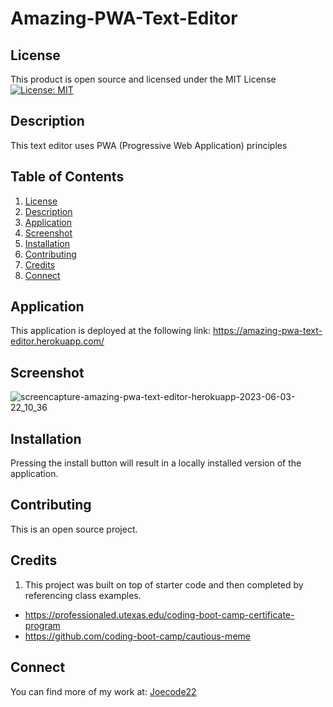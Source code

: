 # Amazing-PWA-Text-Editor

## License

This product is open source and licensed under the MIT License
[![License: MIT](https://img.shields.io/badge/License-MIT-yellow.svg)](https://opensource.org/licenses/MIT)

## Description

This text editor uses PWA (Progressive Web Application) principles
  
## Table of Contents

1. [License](#license)
2. [Description](#description)
3. [Application](#application)
4. [Screenshot](#screenshot)
5. [Installation](#installation)
6. [Contributing](#contributing)
7. [Credits](#credits)
8. [Connect](#connect)

## Application

This application is deployed at the following link: https://amazing-pwa-text-editor.herokuapp.com/

## Screenshot

![screencapture-amazing-pwa-text-editor-herokuapp-2023-06-03-22_10_36](https://github.com/Joecode22/Amazing-PWA-Text-Editor/assets/93625431/042aded2-cbdd-4e9d-8992-5f1fdd692f82)


## Installation

Pressing the install button will result in a locally installed version of the application. 

## Contributing

This is an open source project.

## Credits

1. This project was built on top of starter code and then completed by referencing class examples.

- https://professionaled.utexas.edu/coding-boot-camp-certificate-program
- https://github.com/coding-boot-camp/cautious-meme

## Connect

You can find more of my work at: [Joecode22](https://github.com/joecode22)
